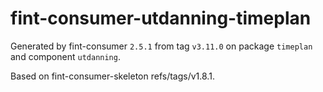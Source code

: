 # fint-consumer-utdanning-timeplan

Generated by fint-consumer `2.5.1` from tag `v3.11.0` on package `timeplan` and component `utdanning`.

Based on fint-consumer-skeleton refs/tags/v1.8.1.
